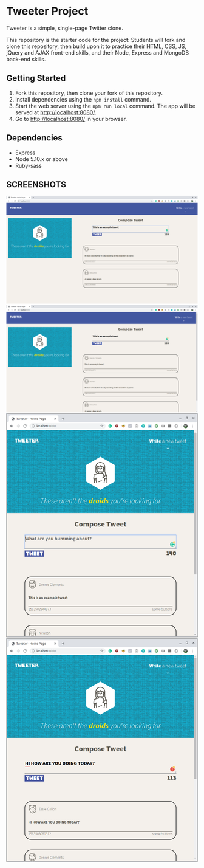 # Tweeter Project

Tweeter is a simple, single-page Twitter clone.

This repository is the starter code for the project: Students will fork and clone this repository, then build upon it to practice their HTML, CSS, JS, jQuery and AJAX front-end skills, and their Node, Express and MongoDB back-end skills.

## Getting Started

1. Fork this repository, then clone your fork of this repository.
2. Install dependencies using the `npm install` command.
3. Start the web server using the `npm run local` command. The app will be served at <http://localhost:8080/>.
4. Go to <http://localhost:8080/> in your browser.

## Dependencies

- Express
- Node 5.10.x or above
- Ruby-sass

## SCREENSHOTS
!["Screenshot of desktop before tweet"](https://raw.githubusercontent.com/bchangg/tweeter/master/docs/desktop-before-tweet.png)
!["Screenshot of desktop after tweet"](https://raw.githubusercontent.com/bchangg/tweeter/master/docs/desktop-after-tweet.png)
!["Screenshot of mobile before tweet"](https://raw.githubusercontent.com/bchangg/tweeter/master/docs/mobile-before-tweet.png)
!["Screenshot of mobile after tweet"](https://raw.githubusercontent.com/bchangg/tweeter/master/docs/mobile-after-tweet.png)

